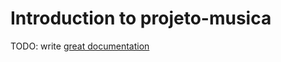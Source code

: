 # Introduction to projeto-musica

TODO: write [great documentation](http://jacobian.org/writing/what-to-write/)
